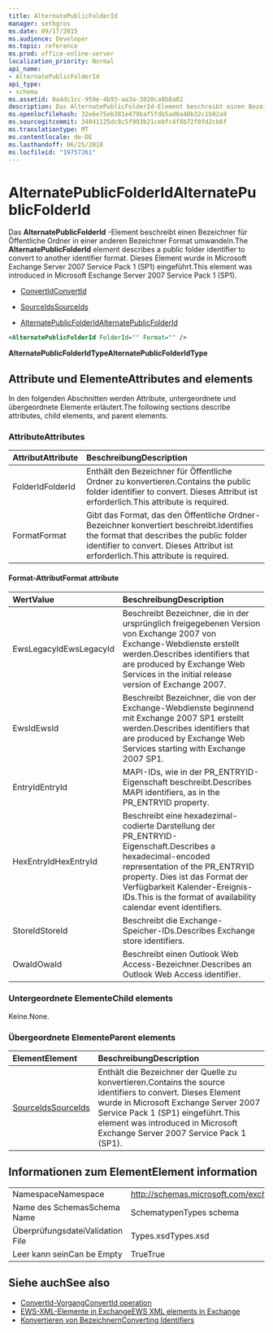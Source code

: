 ```yaml
---
title: AlternatePublicFolderId
manager: sethgros
ms.date: 09/17/2015
ms.audience: Developer
ms.topic: reference
ms.prod: office-online-server
localization_priority: Normal
api_name:
- AlternatePublicFolderId
api_type:
- schema
ms.assetid: 0a4dc1cc-959e-4b93-aa3a-3020ca8b8a02
description: Das AlternatePublicFolderId-Element beschreibt einen Bezeichner für Öffentliche Ordner in einer anderen Bezeichner Format umwandeln. Dieses Element wurde in Microsoft Exchange Server 2007 Service Pack 1 (SP1) eingeführt.
ms.openlocfilehash: 32e6e75eb381e479baf5fdb5ad0a40b32c1b02a9
ms.sourcegitcommit: 34041125dc8c5f993b21cebfc4f8b72f0fd2cb6f
ms.translationtype: MT
ms.contentlocale: de-DE
ms.lasthandoff: 06/25/2018
ms.locfileid: "19757261"
---
```

# <a name="alternatepublicfolderid"></a><span data-ttu-id="af7d9-104">AlternatePublicFolderId</span><span class="sxs-lookup"><span data-stu-id="af7d9-104">AlternatePublicFolderId</span></span>

<span data-ttu-id="af7d9-105">Das **AlternatePublicFolderId** -Element beschreibt einen Bezeichner für Öffentliche Ordner in einer anderen Bezeichner Format umwandeln.</span><span class="sxs-lookup"><span data-stu-id="af7d9-105">The **AlternatePublicFolderId** element describes a public folder identifier to convert to another identifier format.</span></span> <span data-ttu-id="af7d9-106">Dieses Element wurde in Microsoft Exchange Server 2007 Service Pack 1 (SP1) eingeführt.</span><span class="sxs-lookup"><span data-stu-id="af7d9-106">This element was introduced in Microsoft Exchange Server 2007 Service Pack 1 (SP1).</span></span> 
  
- [<span data-ttu-id="af7d9-107">ConvertId</span><span class="sxs-lookup"><span data-stu-id="af7d9-107">ConvertId</span></span>](convertid.md)
  
- [<span data-ttu-id="af7d9-108">SourceIds</span><span class="sxs-lookup"><span data-stu-id="af7d9-108">SourceIds</span></span>](sourceids.md)
  
- [<span data-ttu-id="af7d9-109">AlternatePublicFolderId</span><span class="sxs-lookup"><span data-stu-id="af7d9-109">AlternatePublicFolderId</span></span>](alternatepublicfolderid.md)
  
```xml
<AlternatePublicFolderId FolderId="" Format="" />
```

 <span data-ttu-id="af7d9-110">**AlternatePublicFolderIdType**</span><span class="sxs-lookup"><span data-stu-id="af7d9-110">**AlternatePublicFolderIdType**</span></span>
## <a name="attributes-and-elements"></a><span data-ttu-id="af7d9-111">Attribute und Elemente</span><span class="sxs-lookup"><span data-stu-id="af7d9-111">Attributes and elements</span></span>

<span data-ttu-id="af7d9-112">In den folgenden Abschnitten werden Attribute, untergeordnete und übergeordnete Elemente erläutert.</span><span class="sxs-lookup"><span data-stu-id="af7d9-112">The following sections describe attributes, child elements, and parent elements.</span></span>
  
### <a name="attributes"></a><span data-ttu-id="af7d9-113">Attribute</span><span class="sxs-lookup"><span data-stu-id="af7d9-113">Attributes</span></span>

|<span data-ttu-id="af7d9-114">**Attribut**</span><span class="sxs-lookup"><span data-stu-id="af7d9-114">**Attribute**</span></span>|<span data-ttu-id="af7d9-115">**Beschreibung**</span><span class="sxs-lookup"><span data-stu-id="af7d9-115">**Description**</span></span>|
|:-----|:-----|
|<span data-ttu-id="af7d9-116">FolderId</span><span class="sxs-lookup"><span data-stu-id="af7d9-116">FolderId</span></span>  <br/> |<span data-ttu-id="af7d9-117">Enthält den Bezeichner für Öffentliche Ordner zu konvertieren.</span><span class="sxs-lookup"><span data-stu-id="af7d9-117">Contains the public folder identifier to convert.</span></span> <span data-ttu-id="af7d9-118">Dieses Attribut ist erforderlich.</span><span class="sxs-lookup"><span data-stu-id="af7d9-118">This attribute is required.</span></span>  <br/> |
|<span data-ttu-id="af7d9-119">Format</span><span class="sxs-lookup"><span data-stu-id="af7d9-119">Format</span></span>  <br/> |<span data-ttu-id="af7d9-120">Gibt das Format, das den Öffentliche Ordner-Bezeichner konvertiert beschreibt.</span><span class="sxs-lookup"><span data-stu-id="af7d9-120">Identifies the format that describes the public folder identifier to convert.</span></span> <span data-ttu-id="af7d9-121">Dieses Attribut ist erforderlich.</span><span class="sxs-lookup"><span data-stu-id="af7d9-121">This attribute is required.</span></span>  <br/> |
   
#### <a name="format-attribute"></a><span data-ttu-id="af7d9-122">Format-Attribut</span><span class="sxs-lookup"><span data-stu-id="af7d9-122">Format attribute</span></span>

|<span data-ttu-id="af7d9-123">**Wert**</span><span class="sxs-lookup"><span data-stu-id="af7d9-123">**Value**</span></span>|<span data-ttu-id="af7d9-124">**Beschreibung**</span><span class="sxs-lookup"><span data-stu-id="af7d9-124">**Description**</span></span>|
|:-----|:-----|
|<span data-ttu-id="af7d9-125">EwsLegacyId</span><span class="sxs-lookup"><span data-stu-id="af7d9-125">EwsLegacyId</span></span>  <br/> |<span data-ttu-id="af7d9-126">Beschreibt Bezeichner, die in der ursprünglich freigegebenen Version von Exchange 2007 von Exchange-Webdienste erstellt werden.</span><span class="sxs-lookup"><span data-stu-id="af7d9-126">Describes identifiers that are produced by Exchange Web Services in the initial release version of Exchange 2007.</span></span>  <br/> |
|<span data-ttu-id="af7d9-127">EwsId</span><span class="sxs-lookup"><span data-stu-id="af7d9-127">EwsId</span></span>  <br/> |<span data-ttu-id="af7d9-128">Beschreibt Bezeichner, die von der Exchange-Webdienste beginnend mit Exchange 2007 SP1 erstellt werden.</span><span class="sxs-lookup"><span data-stu-id="af7d9-128">Describes identifiers that are produced by Exchange Web Services starting with Exchange 2007 SP1.</span></span>  <br/> |
|<span data-ttu-id="af7d9-129">EntryId</span><span class="sxs-lookup"><span data-stu-id="af7d9-129">EntryId</span></span>  <br/> |<span data-ttu-id="af7d9-130">MAPI-IDs, wie in der PR_ENTRYID-Eigenschaft beschreibt.</span><span class="sxs-lookup"><span data-stu-id="af7d9-130">Describes MAPI identifiers, as in the PR_ENTRYID property.</span></span>  <br/> |
|<span data-ttu-id="af7d9-131">HexEntryId</span><span class="sxs-lookup"><span data-stu-id="af7d9-131">HexEntryId</span></span>  <br/> |<span data-ttu-id="af7d9-132">Beschreibt eine hexadezimal-codierte Darstellung der PR_ENTRYID-Eigenschaft.</span><span class="sxs-lookup"><span data-stu-id="af7d9-132">Describes a hexadecimal-encoded representation of the PR_ENTRYID property.</span></span> <span data-ttu-id="af7d9-133">Dies ist das Format der Verfügbarkeit Kalender-Ereignis-IDs.</span><span class="sxs-lookup"><span data-stu-id="af7d9-133">This is the format of availability calendar event identifiers.</span></span>  <br/> |
|<span data-ttu-id="af7d9-134">StoreId</span><span class="sxs-lookup"><span data-stu-id="af7d9-134">StoreId</span></span>  <br/> |<span data-ttu-id="af7d9-135">Beschreibt die Exchange-Speicher-IDs.</span><span class="sxs-lookup"><span data-stu-id="af7d9-135">Describes Exchange store identifiers.</span></span>  <br/> |
|<span data-ttu-id="af7d9-136">OwaId</span><span class="sxs-lookup"><span data-stu-id="af7d9-136">OwaId</span></span>  <br/> |<span data-ttu-id="af7d9-137">Beschreibt einen Outlook Web Access-Bezeichner.</span><span class="sxs-lookup"><span data-stu-id="af7d9-137">Describes an Outlook Web Access identifier.</span></span>  <br/> |
   
### <a name="child-elements"></a><span data-ttu-id="af7d9-138">Untergeordnete Elemente</span><span class="sxs-lookup"><span data-stu-id="af7d9-138">Child elements</span></span>

<span data-ttu-id="af7d9-139">Keine.</span><span class="sxs-lookup"><span data-stu-id="af7d9-139">None.</span></span>
  
### <a name="parent-elements"></a><span data-ttu-id="af7d9-140">Übergeordnete Elemente</span><span class="sxs-lookup"><span data-stu-id="af7d9-140">Parent elements</span></span>

|<span data-ttu-id="af7d9-141">**Element**</span><span class="sxs-lookup"><span data-stu-id="af7d9-141">**Element**</span></span>|<span data-ttu-id="af7d9-142">**Beschreibung**</span><span class="sxs-lookup"><span data-stu-id="af7d9-142">**Description**</span></span>|
|:-----|:-----|
|[<span data-ttu-id="af7d9-143">SourceIds</span><span class="sxs-lookup"><span data-stu-id="af7d9-143">SourceIds</span></span>](sourceids.md) <br/> |<span data-ttu-id="af7d9-144">Enthält die Bezeichner der Quelle zu konvertieren.</span><span class="sxs-lookup"><span data-stu-id="af7d9-144">Contains the source identifiers to convert.</span></span> <span data-ttu-id="af7d9-145">Dieses Element wurde in Microsoft Exchange Server 2007 Service Pack 1 (SP1) eingeführt.</span><span class="sxs-lookup"><span data-stu-id="af7d9-145">This element was introduced in Microsoft Exchange Server 2007 Service Pack 1 (SP1).</span></span>  <br/> |
   
## <a name="element-information"></a><span data-ttu-id="af7d9-146">Informationen zum Element</span><span class="sxs-lookup"><span data-stu-id="af7d9-146">Element information</span></span>

|||
|:-----|:-----|
|<span data-ttu-id="af7d9-147">Namespace</span><span class="sxs-lookup"><span data-stu-id="af7d9-147">Namespace</span></span>  <br/> |http://schemas.microsoft.com/exchange/services/2006/types  <br/> |
|<span data-ttu-id="af7d9-148">Name des Schemas</span><span class="sxs-lookup"><span data-stu-id="af7d9-148">Schema Name</span></span>  <br/> |<span data-ttu-id="af7d9-149">Schematypen</span><span class="sxs-lookup"><span data-stu-id="af7d9-149">Types schema</span></span>  <br/> |
|<span data-ttu-id="af7d9-150">Überprüfungsdatei</span><span class="sxs-lookup"><span data-stu-id="af7d9-150">Validation File</span></span>  <br/> |<span data-ttu-id="af7d9-151">Types.xsd</span><span class="sxs-lookup"><span data-stu-id="af7d9-151">Types.xsd</span></span>  <br/> |
|<span data-ttu-id="af7d9-152">Leer kann sein</span><span class="sxs-lookup"><span data-stu-id="af7d9-152">Can be Empty</span></span>  <br/> |<span data-ttu-id="af7d9-153">True</span><span class="sxs-lookup"><span data-stu-id="af7d9-153">True</span></span>  <br/> |
   
## <a name="see-also"></a><span data-ttu-id="af7d9-154">Siehe auch</span><span class="sxs-lookup"><span data-stu-id="af7d9-154">See also</span></span>

- [<span data-ttu-id="af7d9-155">ConvertId-Vorgang</span><span class="sxs-lookup"><span data-stu-id="af7d9-155">ConvertId operation</span></span>](convertid-operation.md)
- [<span data-ttu-id="af7d9-156">EWS-XML-Elemente in Exchange</span><span class="sxs-lookup"><span data-stu-id="af7d9-156">EWS XML elements in Exchange</span></span>](ews-xml-elements-in-exchange.md)
- [<span data-ttu-id="af7d9-157">Konvertieren von Bezeichnern</span><span class="sxs-lookup"><span data-stu-id="af7d9-157">Converting Identifiers</span></span>](http://msdn.microsoft.com/library/a5391746-b6ef-4f48-8fc8-8255258651aa%28Office.15%29.aspx)


